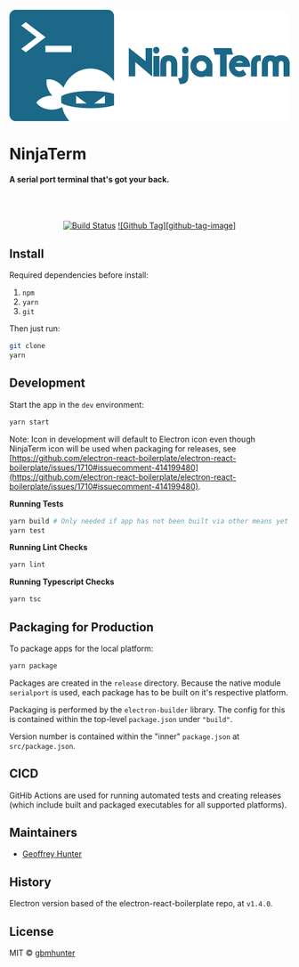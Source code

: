 <p align="center"><img src="img/logo/logotype.png" alt="QList" height="200px"></p>

# NinjaTerm

#### A serial port terminal that's got your back.

<br>

<br>

<div align="center">

[![Build Status][github-actions-status]][github-actions-url]
[![Github Tag][github-tag-image]][github-tag-url]

</div>

## Install

Required dependencies before install:

1. `npm`
1. `yarn`
1. `git`

Then just run:

```bash
git clone
yarn
```

## Development

Start the app in the `dev` environment:

```bash
yarn start
```

Note: Icon in development will default to Electron icon even though NinjaTerm icon will be used when packaging for releases, see [https://github.com/electron-react-boilerplate/electron-react-boilerplate/issues/1710#issuecomment-414199480](https://github.com/electron-react-boilerplate/electron-react-boilerplate/issues/1710#issuecomment-414199480).

**Running Tests**

```bash
yarn build # Only needed if app has not been built via other means yet
yarn test
```

**Running Lint Checks**

```bash
yarn lint
```

**Running Typescript Checks**

```bash
yarn tsc
```

## Packaging for Production

To package apps for the local platform:

```bash
yarn package
```

Packages are created in the `release` directory. Because the native module `serialport` is used, each package has to be built on it's respective platform.

Packaging is performed by the `electron-builder` library. The config for this is contained within the top-level `package.json` under `"build"`.

Version number is contained within the "inner" `package.json` at `src/package.json`.

## CICD

GitHib Actions are used for running automated tests and creating releases (which include built and packaged executables for all supported platforms).

## Maintainers

- [Geoffrey Hunter](https://github.com/gbmhunter)

## History

Electron version based of the electron-react-boilerplate repo, at `v1.4.0`.

## License

MIT © [gbmhunter](https://github.com/gbmhunter)

[github-actions-status]: https://github.com/gbmhunter/ninjaterm/workflows/Test/badge.svg
[github-actions-url]: https://github.com/gbmhunter/ninjaterm/actions
[github-tag-url]: https://github.com/gbmhunter/ninjaterm/releases/latest
